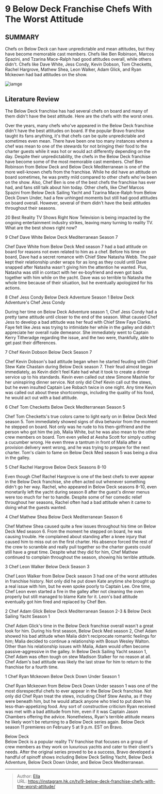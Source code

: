 # 9 Below Deck Franchise Chefs With The Worst Attitude


## SUMMARY 


 Chefs on Below Deck can have unpredictable and mean attitudes, but they have become memorable cast members. 
 Chefs like Ben Robinson, Marcos Spazini, and Tzarina Mace-Ralph had good attitudes overall, while others didn&#39;t. 
 Chefs like Dave White, Jess Condy, Kevin Dobson, Tom Checketts, Rachel Hargrove, Mathew Shea, Leon Walker, Adam Glick, and Ryan Mckeown had bad attitudes on the show. 

![iamge](https://static1.srcdn.com/wordpress/wp-content/uploads/2024/01/9-below-deck-franchise-chefs-with-the-worst-attitude.jpg)

## Literature Review

The Below Deck franchise has had several chefs on board and many of them didn&#39;t have the best attitude. Here are the chefs with the worst ones. 




Over the years, many chefs who&#39;ve appeared in the Below Deck franchise didn&#39;t have the best attitudes on board. If the popular Bravo franchise taught its fans anything, it&#39;s that chefs can be quite unpredictable and sometimes even mean. There have been one too many instances where a chef was mean to one of the stewards for not bringing their food to the charter guests while it was hot or would act differently depending on the day. Despite their unpredictability, the chefs in the Below Deck franchise have become some of the most memorable cast members.
Chef Ben Robinson from Below Deck and Below Deck Mediterranean is one of the more well-known chefs from the franchise. While he did have an attitude on board sometimes, he was pretty mild compared to other chefs who&#39;ve been on the show. Also, Chef Ben is one of the best chefs the franchise has ever had, and fans still talk about him today. Other chefs, like Chef Marcos Spazini from Below Deck Sailing Yacht and Tzarina Mace-Ralph from Below Deck Down Under, had a few unhinged moments but still had good attitudes on board overall. However, several of them didn&#39;t have the best attitudes throughout their seasons.
            
 
 20 Best Reality TV Shows Right Now 
Television is being impacted by the ongoing entertainment industry strikes, leaving many turning to reality TV. What are the best shows right now?












 








 9  Chef Dave White 
Below Deck Mediterranean Season 7
        

Chef Dave White from Below Deck Med season 7 had a bad attitude on board for reasons not even related to him as a chef. Before his time on board, Dave had a secret romance with Chief Stew Natasha Webb. The pair kept their relationship under wraps for as long as they could until Dave snapped after Natasha wasn&#39;t giving him the attention he wanted. Plus, Natasha was still in contact with her ex-boyfriend and even got back together with him while on the yacht. Dave was so terrible to Natasha the whole time because of their situation, but he eventually apologized for his actions.





 8  Chef Jess Condy 
Below Deck Adventure Season 1
       Below Deck Adventure&#39;s Chef Jess Condy  

During her time on Below Deck Adventure season 1, Chef Jess Condy had a pretty tame attitude until closer to the end of the season. What caused Chef Jess to develop a bad attitude was her feud with Chief Stew Faye Clarke. Faye felt like Jess was trying to intimidate her while in the galley and didn&#39;t appreciate her overall rude demeanor. She immediately went to Captain Kerry Titheradge regarding the issue, and the two were, thankfully, able to get past their differences.





 7  Chef Kevin Dobson 
Below Deck Season 7
        

Chef Kevin Dobson&#39;s bad attitude began when he started feuding with Chief Stew Kate Chastain during Below Deck season 7. Their feud almost began immediately, as Kevin didn&#39;t feel Kate had what it took to create a dinner service up to his standards. Kevin even called out stew Simone Mashile for her uninspiring dinner service. Not only did Chef Kevin call out the stews, but he even insulted Captain Lee Robach twice in one night. Any time Kevin was called out about these shortcomings, including the quality of his food, he would act out with a bad attitude.





 6  Chef Tom Checketts 
Below Deck Mediterranean Season 5
        

Chef Tom Checketts&#39;s true colors came to light early on in Below Deck Med season 5. Tom immediately showed signs of diva behavior from the moment he stepped on board. Not only was he rude to his then-girlfriend and the person who got him the job, Malia White, but he was also mean to the other crew members on board.
Tom even yelled at Aesha Scott for simply cutting a cucumber wrong. He even threw a tantrum in front of Malia after a provision delivery went wrong, and he was trying to prepare for the next charter. Tom&#39;s claim to fame on Below Deck Med season 5 was being a diva in the galley.





 5  Chef Rachel Hargrove 
Below Deck Seasons 8-10


 







Even though Chef Rachel Hargrove is one of the best chefs to ever appear in the Below Deck franchise, she often acted out whenever something didn&#39;t go her way. Rachel, who appeared in Below Deck seasons 8-10, even monetarily left the yacht during season 8 after the guest&#39;s dinner menus were too much for her to handle. Despite some of her comedic relief throughout her seasons, Rachel often had a bad attitude when it came to doing what the guests wanted.





 4  Chef Mathew Shea 
Below Deck Mediterranean Season 6
        

Chef Mathew Shea caused quite a few issues throughout his time on Below Deck Med season 6. From the moment he stepped on board, he was causing trouble. He complained about standing after a knee injury that caused him to miss out on the first charter. His absence forced the rest of the crew to scramble and really pull together so the charter guests could still have a great time. Despite what they did for him, Chef Mathew continued to complain throughout the season, showing his terrible attitude.





 3  Chef Leon Walker 
Below Deck Season 3
        

Chef Leon Walker from Below Deck season 3 had one of the worst attitudes in franchise history. Not only did he put down Kate anytime she brought up a real issue with him, but he even spoke poorly to Captain Lee. One time, Chef Leon even started a fire in the galley after not cleaning the oven properly but still managed to blame Kate for it. Leon&#39;s bad attitude eventually got him fired and replaced by Chef Ben.





 2  Chef Adam Glick 
Below Deck Mediterranean Season 2-3 &amp; Below Deck Sailing Yacht Season 1


 







Chef Adam Glick&#39;s time in the Below Deck franchise overall wasn&#39;t a great look for him. During his first season, Below Deck Med season 2, Chef Adam showed his bad attitude when Malia didn&#39;t reciprocate romantic feelings for him; Malia decided to continue a relationship with Bosun Wesley Walton. Other than his relationship issues with Malia, Adam would often become passive-aggressive in the galley. In Below Deck Sailing Yacht season 1, Chef Adam was often tough on stew Madison Stalker for no reason at all. Chef Adam&#39;s bad attitude was likely the last straw for him to return to the franchise for a fourth time.





 1  Chef Ryan Mckeown 
Below Deck Down Under Season 1
        

Chef Ryan Mckeown from Below Deck Down Under season 1 was one of the most disrespectful chefs to ever appear in the Below Deck franchise. Not only did Chef Ryan treat the stews, including Chief Stew Aesha, as if they were beneath him, but he would attack anyone who tried to put down his less-than-appetizing food. Any sort of constructive criticism Ryan received was met with a bad attitude from him, even if it was Captain Jason Chambers offering the advice. Nonetheless, Ryan&#39;s terrible attitude means he likely won&#39;t be returning to a Below Deck series again.
Below Deck season 11 premieres on February 5 at 9 p.m. EST on Bravo.


        


  Below Deck  
Below Deck is a popular reality TV franchise that focuses on a group of crew members as they work on luxurious yachts and cater to their client&#39;s needs. After the original series proved to be a success, Bravo developed a handful of spinoff shows including Below Deck Selling Yacht, Below Deck Adventure, Below Deck Down Under, and Below Deck Mediterranean.




---

> Author: [Ella](https://instagram.hk.cn/)  
> URL: https://instagram.hk.cn/tv/9-below-deck-franchise-chefs-with-the-worst-attitude/  

